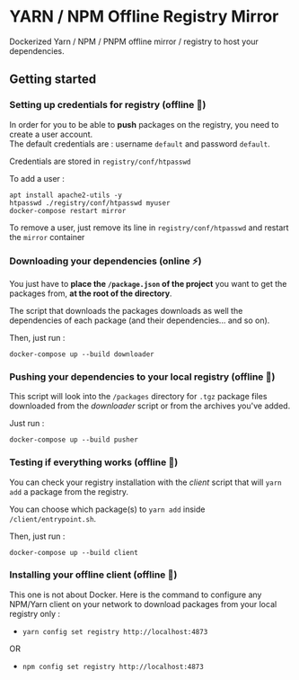 # YARN / NPM Offline Registry Mirror

Dockerized Yarn / NPM / PNPM offline mirror / registry to host your dependencies.

## Getting started

### Setting up credentials for registry (offline :electric_plug:)

In order for you to be able to **push** packages on the registry, you need to create a user account.  
The default credentials are : username `default` and password `default`.

Credentials are stored in `registry/conf/htpasswd`

To add a user :

```
apt install apache2-utils -y
htpasswd ./registry/conf/htpasswd myuser
docker-compose restart mirror
```

To remove a user, just remove its line in `registry/conf/htpasswd` and restart the `mirror` container

### Downloading your dependencies (online :zap:)

You just have to **place the `/package.json` of the project** you want to get the packages from, **at the root of the directory**.

The script that downloads the packages downloads as well the dependencies of each package (and their dependencies... and so on).

Then, just run :

```
docker-compose up --build downloader
```

### Pushing your dependencies to your local registry (offline :electric_plug:)

This script will look into the `/packages` directory for `.tgz` package files downloaded from the _downloader_ script or from the archives you've added.

Just run :

```
docker-compose up --build pusher
```

### Testing if everything works (offline :electric_plug:)

You can check your registry installation with the _client_ script that will `yarn add` a package from the registry.

You can choose which package(s) to `yarn add` inside `/client/entrypoint.sh`.

Then, just run :

```
docker-compose up --build client
```

### Installing your offline client (offline :electric_plug:)

This one is not about Docker. Here is the command to configure any NPM/Yarn client on your network to download packages from your local registry only :

- `yarn config set registry http://localhost:4873`

OR

- `npm config set registry http://localhost:4873`
